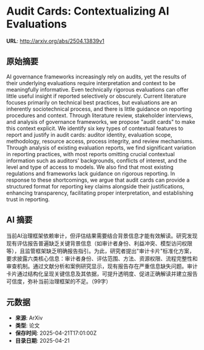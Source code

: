 # Audit Cards: Contextualizing AI Evaluations

**URL**: http://arxiv.org/abs/2504.13839v1

## 原始摘要

AI governance frameworks increasingly rely on audits, yet the results of
their underlying evaluations require interpretation and context to be
meaningfully informative. Even technically rigorous evaluations can offer
little useful insight if reported selectively or obscurely. Current literature
focuses primarily on technical best practices, but evaluations are an
inherently sociotechnical process, and there is little guidance on reporting
procedures and context. Through literature review, stakeholder interviews, and
analysis of governance frameworks, we propose "audit cards" to make this
context explicit. We identify six key types of contextual features to report
and justify in audit cards: auditor identity, evaluation scope, methodology,
resource access, process integrity, and review mechanisms. Through analysis of
existing evaluation reports, we find significant variation in reporting
practices, with most reports omitting crucial contextual information such as
auditors' backgrounds, conflicts of interest, and the level and type of access
to models. We also find that most existing regulations and frameworks lack
guidance on rigorous reporting. In response to these shortcomings, we argue
that audit cards can provide a structured format for reporting key claims
alongside their justifications, enhancing transparency, facilitating proper
interpretation, and establishing trust in reporting.


## AI 摘要

当前AI治理框架依赖审计，但评估结果需要结合背景信息才能有效解读。研究发现现有评估报告普遍缺乏关键背景信息（如审计者身份、利益冲突、模型访问权限等），且监管框架缺乏明确报告指引。为此，研究者提出"审计卡片"标准化方案，要求披露六类核心信息：审计者身份、评估范围、方法、资源权限、流程完整性和审查机制。通过文献分析和案例研究显示，现有报告存在严重信息缺失问题。审计卡片通过结构化呈现关键信息及其依据，可提升透明度、促进正确解读并建立报告可信度，弥补当前治理框架的不足。（99字）

## 元数据

- **来源**: ArXiv
- **类型**: 论文
- **保存时间**: 2025-04-21T17:01:00Z
- **目录日期**: 2025-04-21
